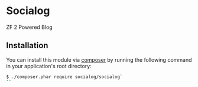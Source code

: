 Socialog
========

ZF 2 Powered Blog

## Installation

You can install this module via [composer](https://getcomposer.org/) by running the following
command in your application's root directory:

```sh
$ ./composer.phar require socialog/socialog`
``